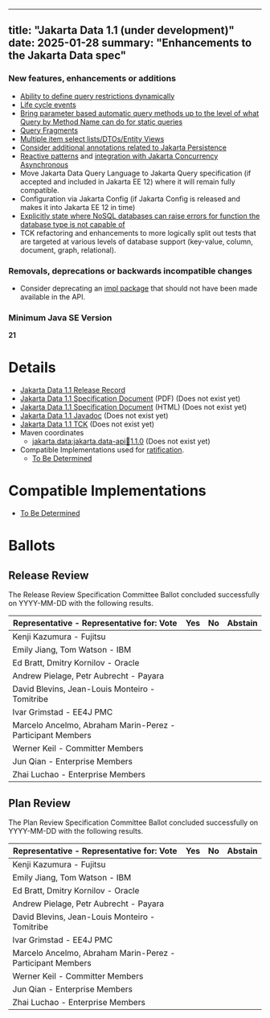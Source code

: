 <!-- Template for the root page of a specification release -->
<!-- The "date:" field is used as a "publish" date for the automated Hugo processing -->
---
title: "Jakarta Data 1.1 (under development)"
date: 2025-01-28
summary: "Enhancements to the Jakarta Data spec"
---

### New features, enhancements or additions

* [Ability to define query restrictions dynamically](https://github.com/jakartaee/data/issues/829)
* [Life cycle events](https://github.com/jakartaee/data/issues/373)
* [Bring parameter based automatic query methods up to the level of what Query by Method Name can do for static queries](https://github.com/jakartaee/data/issues/857)
* [Query Fragments](https://github.com/jakartaee/data/issues/546)
* [Multiple item select lists/DTOs/Entity Views](https://github.com/jakartaee/data/issues/539)
* [Consider additional annotations related to Jakarta Persistence](https://github.com/jakartaee/data/issues/470)
* [Reactive patterns](https://github.com/jakartaee/data/issues/17) and [integration with Jakarta Concurrency Asynchronous](https://github.com/jakartaee/data/issues/19)
* Move Jakarta Data Query Language to Jakarta Query specification (if accepted and included in Jakarta EE 12) where it will remain fully compatible.
* Configuration via Jakarta Config (if Jakarta Config is released and makes it into Jakarta EE 12 in time)
* [Explicitly state where NoSQL databases can raise errors for function the database type is not capable of](https://github.com/jakartaee/data/issues/782)
* TCK refactoring and enhancements to more logically split out tests that are targeted at various levels of database support (key-value, column, document, graph, relational).


### Removals, deprecations or backwards incompatible changes

* Consider deprecating an [impl package](https://github.com/jakartaee/data/tree/main/api/src/main/java/jakarta/data/metamodel/impl) that should not have been made available in the API.

### Minimum Java SE Version
<!-- Specify the minimum required Java SE version for this specification -->
**21**

# Details

* [Jakarta Data 1.1 Release Record](https://projects.eclipse.org/projects/ee4j.data/releases/1.1)
* [Jakarta Data 1.1 Specification Document](./jakarta-data-1.1.pdf) (PDF) (Does not exist yet)
* [Jakarta Data 1.1 Specification Document](./jakarta-data-spec-1.1.html) (HTML) (Does not exist yet)
* [Jakarta Data 1.1 Javadoc](./apidocs) (Does not exist yet)
* [Jakarta Data 1.1 TCK](http://downloads.eclipse.org/jakarta/data/1.1/data-tck-1.1.0.zip) (Does not exist yet)
* Maven coordinates
  * [jakarta.data:jakarta.data-api:jar:1.1.0](https://search.maven.org/artifact/jakarta.data/jakarta.data-api/1.1.0/jar) (Does not exist yet)
* Compatible Implementations used for [ratification](https://www.eclipse.org/projects/efsp/?version=1.2#efsp-ratification).
  * [To Be Determined](https://github.com/)

# Compatible Implementations

* [To Be Determined](https://github.com/)

# Ballots

## Release Review

The Release Review Specification Committee Ballot concluded successfully on YYYY-MM-DD with the following results.

|Representative - Representative for: Vote                  |  Yes    | No      | Abstain  |
|-----------------------------------------------------------|---------|---------|----------|
|Kenji Kazumura - Fujitsu                                   |         |         |          |
|Emily Jiang, Tom Watson - IBM                              |         |         |          |
|Ed Bratt, Dmitry Kornilov - Oracle                         |         |         |          |
|Andrew Pielage, Petr Aubrecht - Payara                     |         |         |          |
|David Blevins, Jean-Louis Monteiro - Tomitribe             |         |         |          |
|Ivar Grimstad - EE4J PMC                                   |         |         |          |
|Marcelo Ancelmo, Abraham Marin-Perez - Participant Members |         |         |          |
|Werner Keil - Committer Members                            |         |         |          |
|Jun Qian - Enterprise Members                              |         |         |          |
|Zhai Luchao - Enterprise Members                           |         |         |          |

## Plan Review

The Plan Review Specification Committee Ballot concluded successfully on YYYY-MM-DD with the following results.

|Representative - Representative for: Vote                  |  Yes    | No      | Abstain  |
|-----------------------------------------------------------|---------|---------|----------|
|Kenji Kazumura - Fujitsu                                   |         |         |          |
|Emily Jiang, Tom Watson - IBM                              |         |         |          |
|Ed Bratt, Dmitry Kornilov - Oracle                         |         |         |          |
|Andrew Pielage, Petr Aubrecht - Payara                     |         |         |          |
|David Blevins, Jean-Louis Monteiro - Tomitribe             |         |         |          |
|Ivar Grimstad - EE4J PMC                                   |         |         |          |
|Marcelo Ancelmo, Abraham Marin-Perez - Participant Members |         |         |          |
|Werner Keil - Committer Members                            |         |         |          |
|Jun Qian - Enterprise Members                              |         |         |          |
|Zhai Luchao - Enterprise Members                           |         |         |          |

